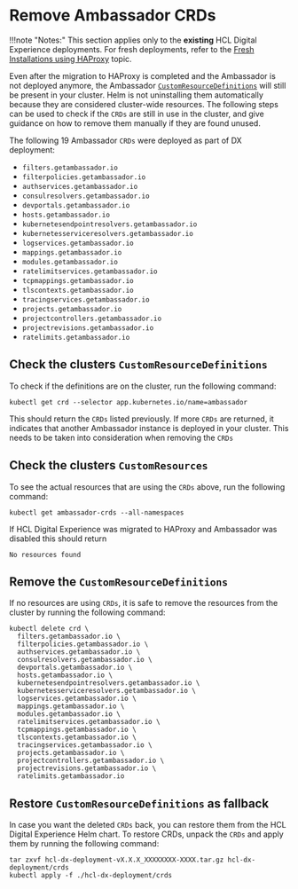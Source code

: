 # Remove Ambassador CRDs

!!!note "Notes:"
    This section applies only to the **existing** HCL Digital Experience deployments. For fresh deployments, refer to the [Fresh Installations using HAProxy](haproxy-fresh-installation.md) topic.

Even after the migration to HAProxy is completed and the Ambassador is not deployed anymore, the Ambassador [`CustomResourceDefinitions`](https://kubernetes.io/docs/concepts/extend-kubernetes/api-extension/custom-resources/) will still be present in your cluster. Helm is not uninstalling them automatically because they are considered cluster-wide resources. The following steps can be used to check if the `CRDs` are still in use in the cluster, and give guidance on how to remove them manually if they are found unused.

The following 19 Ambassador `CRDs` were deployed as part of DX deployment:

- `filters.getambassador.io`
- `filterpolicies.getambassador.io`
- `authservices.getambassador.io`
- `consulresolvers.getambassador.io`
- `devportals.getambassador.io`
- `hosts.getambassador.io`
- `kubernetesendpointresolvers.getambassador.io`
- `kubernetesserviceresolvers.getambassador.io`
- `logservices.getambassador.io`
- `mappings.getambassador.io`
- `modules.getambassador.io`
- `ratelimitservices.getambassador.io`
- `tcpmappings.getambassador.io`
- `tlscontexts.getambassador.io`
- `tracingservices.getambassador.io`
- `projects.getambassador.io`
- `projectcontrollers.getambassador.io`
- `projectrevisions.getambassador.io`
- `ratelimits.getambassador.io`

## Check the clusters `CustomResourceDefinitions`

To check if the definitions are on the cluster, run the following command:

```shell
kubectl get crd --selector app.kubernetes.io/name=ambassador
```

This should return the `CRDs` listed previously. If more `CRDs` are returned, it indicates that another Ambassador instance is deployed in your cluster. This needs to be taken into consideration when removing the `CRDs`

## Check the clusters `CustomResources`

To see the actual resources that are using the `CRDs` above, run the following command:

```shell
kubectl get ambassador-crds --all-namespaces
```

If HCL Digital Experience was migrated to HAProxy and Ambassador was disabled this should return

```
No resources found
```

## Remove the `CustomResourceDefinitions`

If no resources are using `CRDs`, it is safe to remove the resources from the cluster by running the following command:

```shell
kubectl delete crd \
  filters.getambassador.io \
  filterpolicies.getambassador.io \
  authservices.getambassador.io \
  consulresolvers.getambassador.io \
  devportals.getambassador.io \
  hosts.getambassador.io \
  kubernetesendpointresolvers.getambassador.io \
  kubernetesserviceresolvers.getambassador.io \
  logservices.getambassador.io \
  mappings.getambassador.io \
  modules.getambassador.io \
  ratelimitservices.getambassador.io \
  tcpmappings.getambassador.io \
  tlscontexts.getambassador.io \
  tracingservices.getambassador.io \
  projects.getambassador.io \
  projectcontrollers.getambassador.io \
  projectrevisions.getambassador.io \
  ratelimits.getambassador.io
```

## Restore  `CustomResourceDefinitions` as fallback

In case you want the deleted `CRDs` back,  you can restore them from the HCL Digital Experience Helm chart. To restore CRDs, unpack the `CRDs` and apply them by running the following command:

```console
tar zxvf hcl-dx-deployment-vX.X.X_XXXXXXXX-XXXX.tar.gz hcl-dx-deployment/crds
kubectl apply -f ./hcl-dx-deployment/crds
```
